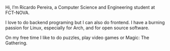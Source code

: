 Hi, I’m Ricardo Pereira, a Computer Science and Engineering student at FCT-NOVA.

I love to do backend programing but I can also do frontend. I have a burning passion for Linux, especially for Arch, and for open source software.

On my free time I like to do puzzles, play video games or Magic: The Gathering.

